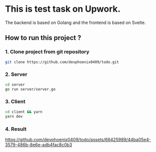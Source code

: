 # This is test task on Upwork.

The backend is based on Golang and the frontend is based on Svelte.

## How to run this project ?

### 1. Clone project from git repository
```sh
git clone https://github.com/devphoenix0409/todo.git
```

### 2. Server

```sh
cd server
go run server/server.go
```

### 3. Client

```sh
cd client && yarn
yarn dev
```

### 4. Result

https://github.com/devphoenix0409/todo/assets/66425989/44ba05e4-3579-486b-8e6e-adb4fac8c0b3

